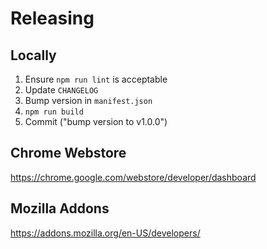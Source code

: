 # Releasing

## Locally

1. Ensure `npm run lint` is acceptable
1. Update `CHANGELOG`
1. Bump version in `manifest.json`
1. `npm run build`
1. Commit ("bump version to v1.0.0")


## Chrome Webstore

https://chrome.google.com/webstore/developer/dashboard


## Mozilla Addons

https://addons.mozilla.org/en-US/developers/
